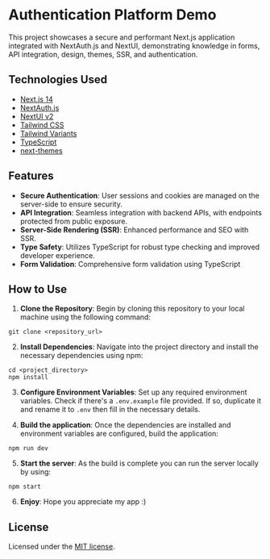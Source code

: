 # Authentication Platform Demo

This project showcases a secure and performant Next.js application integrated with NextAuth.js and NextUI, demonstrating knowledge in forms, API integration, design, themes, SSR, and authentication.

## Technologies Used

- [Next.js 14](https://nextjs.org/docs/getting-started)
- [NextAuth.js](https://next-auth.js.org)
- [NextUI v2](https://nextui.org/)
- [Tailwind CSS](https://tailwindcss.com/)
- [Tailwind Variants](https://tailwind-variants.org)
- [TypeScript](https://www.typescriptlang.org/)
- [next-themes](https://github.com/pacocoursey/next-themes)

## Features

- **Secure Authentication**: User sessions and cookies are managed on the server-side to ensure security.
- **API Integration**: Seamless integration with backend APIs, with endpoints protected from public exposure.
- **Server-Side Rendering (SSR)**: Enhanced performance and SEO with SSR.
- **Type Safety**: Utilizes TypeScript for robust type checking and improved developer experience.
- **Form Validation**: Comprehensive form validation using TypeScript 

## How to Use

1. **Clone the Repository**: Begin by cloning this repository to your local machine using the following command:

   
```
git clone <repository_url>
```

2. **Install Dependencies**: Navigate into the project directory and install the necessary dependencies using npm:
   
```
cd <project_directory>
npm install
```

3. **Configure Environment Variables**: Set up any required environment variables. Check if there's a `.env.example` file provided. If so, duplicate it and rename it to `.env` then fill in the necessary details.

4. **Build the application**: Once the dependencies are installed and environment variables are configured, build the application:
   
```
npm run dev
````
5. **Start the server**: As the build is complete you can run the server locally by using:
   
```
npm start
````
6. **Enjoy**: Hope you appreciate my app :) 




## License

Licensed under the [MIT license](https://github.com/nextui-org/next-app-template/blob/main/LICENSE).
